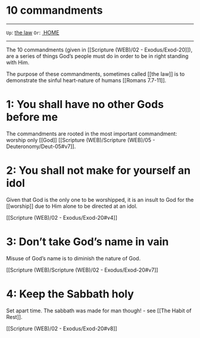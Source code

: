 # 10 commandments

---

`Up`: [the law](the%20law%20d9ee131a406345bc8a6e63808d8eec9e.md)  `Or`: [ HOME ](../../../HOME%202770fcc751374074ba3c524852233719.md)  

---

The 10 commandments (given in [[Scripture (WEB)/02 - Exodus/Exod-20]]), are a series of things God’s people must do in order to be in right standing with Him.

The purpose of these commandments, sometimes called [[the law]] is to demonstrate the sinful heart-nature of humans [[Romans 7.7-11]].

# 1: You shall have no other Gods before me

The commandments are rooted in the most important commandment: worship only [[God]] [[Scripture (WEB)/Scripture (WEB)/05 - Deuteronomy/Deut-05#v7]].

# 2: You shall not make for yourself an idol

Given that God is the only one to be worshipped, it is an insult to God for the [[worship]] due to Him alone to be directed at an idol.

[[Scripture (WEB)/02 - Exodus/Exod-20#v4]]

# 3: Don’t take God’s name in vain

Misuse of God’s name is to diminish the nature of God.

[[Scripture (WEB)/Scripture (WEB)/02 - Exodus/Exod-20#v7]]

# 4: Keep the Sabbath holy

Set apart time. The sabbath was made for man though! - see [[The Habit of Rest]].

[[Scripture (WEB)/02 - Exodus/Exod-20#v8]]